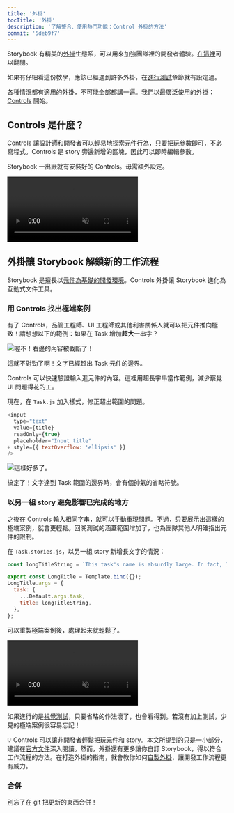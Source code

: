```yaml
---
title: '外掛'
tocTitle: '外掛'
description: '了解整合、使用熱門功能：Control 外掛的方法'
commit: '5deb9f7'
---
```


Storybook 有精美的[外掛](https://storybook.js.org/docs/react/configure/storybook-addons)生態系，可以用來加強團隊裡的開發者體驗。[在這裡](https://storybook.js.org/addons)可以翻閱。

如果有仔細看這份教學，應該已經遇到許多外掛，在[進行測試](/intro-to-storybook/react/zh-TW/test/)章節就有設定過。

各種情況都有適用的外掛，不可能全部都講一遍。我們以最廣泛使用的外掛：[Controls](https://storybook.js.org/docs/react/essentials/controls) 開始。

## Controls 是什麼？

Controls 讓設計師和開發者可以輕易地探索元件行為，只要把玩參數即可，不必寫程式。Controls 是 story 旁邊新增的區塊，因此可以即時編輯參數。

Storybook 一出廠就有安裝好的 Controls。毋需額外設定。

<video autoPlay muted playsInline loop>
  <source
    src="/intro-to-storybook/controls-in-action.mp4"
    type="video/mp4"
  />
</video>

## 外掛讓 Storybook 解鎖新的工作流程

Storybook 是擅長以[元件為基礎的開發環境](https://www.componentdriven.org/)。Controls 外掛讓 Storybook 進化為互動式文件工具。

### 用 Controls 找出極端案例

有了 Controls，品管工程師、UI 工程師或其他利害關係人就可以把元件推向極致！請想想以下的範例：如果在 Task 增加**超大**一串字？

![喔不！右邊的內容被截斷了！](/intro-to-storybook/task-edge-case.png)

這就不對勁了啊！文字已經超出 Task 元件的邊界。

Controls 可以快速驗證輸入進元件的內容。這裡用超長字串當作範例，減少察覺 UI 問題得花的工。

現在，在 `Task.js` 加入樣式，修正超出範圍的問題。

```diff:title=src/components/Task.js
<input
  type="text"
  value={title}
  readOnly={true}
  placeholder="Input title"
+ style={{ textOverflow: 'ellipsis' }}
/>
```

![這樣好多了。](/intro-to-storybook/edge-case-solved-with-controls.png)

搞定了！文字達到 Task 範圍的邊界時，會有個帥氣的省略符號。

### 以另一組 story 避免影響已完成的地方

之後在 Controls 輸入相同字串，就可以手動重現問題。不過，只要展示出這樣的極端案例，就會更輕鬆。回溯測試的涵蓋範圍增加了，也為團隊其他人明確指出元件的限制。

在 `Task.stories.js`，以另一組 story 新增長文字的情況：

```js:title=src/components/Task.stories.js
const longTitleString = `This task's name is absurdly large. In fact, I think if I keep going I might end up with content overflow. What will happen? The star that represents a pinned task could have text overlapping. The text could cut-off abruptly when it reaches the star. I hope not!`;

export const LongTitle = Template.bind({});
LongTitle.args = {
  task: {
    ...Default.args.task,
    title: longTitleString,
  },
};
```

可以重製極端案例後，處理起來就輕鬆了。

<video autoPlay muted playsInline loop>
  <source
    src="/intro-to-storybook/task-stories-long-title.mp4"
    type="video/mp4"
  />
</video>

如果進行的是[視覺測試](/intro-to-storybook/react/zh-TW/test/)，只要省略的作法壞了，也會看得到。若沒有加上測試，少見的極端案例很容易忘記！

<div class="aside"><p>💡 Controls 可以讓非開發者輕鬆把玩元件和 story。本文所提到的只是一小部分，建議在<a href="https://storybook.js.org/docs/react/essentials/controls">官方文件</a>深入閱讀。然而，外掛還有更多讓你自訂 Storybook，得以符合工作流程的方法。在打造外掛的指南，就會教你如何<a href="https://storybook.js.org/docs/react/addons/writing-addons">自製外掛</a>，讓開發工作流程更有威力。</p></div>

### 合併

別忘了在 git 把更新的東西合併！
